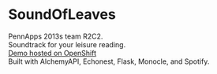 SoundOfLeaves
=============

PennApps 2013s team R2C2.  
Soundtrack for your leisure reading.  
[Demo hosted on OpenShift](https://soundofleaves-raytray.rhcloud.com/)  
Built with AlchemyAPI, Echonest, Flask, Monocle, and Spotify.

